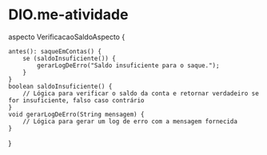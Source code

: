 # DIO.me-atividade

aspecto VerificacaoSaldoAspecto {

    antes(): saqueEmContas() {
        se (saldoInsuficiente()) {
            gerarLogDeErro("Saldo insuficiente para o saque.");
        }
    }
    boolean saldoInsuficiente() {
        // Lógica para verificar o saldo da conta e retornar verdadeiro se for insuficiente, falso caso contrário
    }
    void gerarLogDeErro(String mensagem) {
        // Lógica para gerar um log de erro com a mensagem fornecida
    }
}
